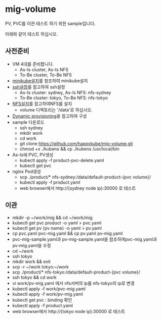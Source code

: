 # mig-volume
PV, PVC를 이관 테스트 하기 위한 sample입니다.   

아래와 같이 테스트 하십시오.    
## 사전준비
- VM 4대를 준비합니다.   
  - As-Is cluster, As-Is NFS 
  - To-Be cluster, To-Be NFS
- [minikube설치](https://happycloud-lee.tistory.com/20?category=832243)를 참조하여 minikube설치  
- [ssh설정](https://happycloud-lee.tistory.com/145?category=893924)를 참고하여 ssh설정  
  - As-Is cluster: sydney, As-Is NFS: nfs-sydney
  - To-Be cluster: tokyo, To-Be NFS: nfs-tokyo
- [NFS설치](https://happycloud-lee.tistory.com/46?category=832247)를 참고하여NFS를 설치   
  - volume 디렉토리는 '/data'로 하십시오.  
- [Dynamic provisioning](https://happycloud-lee.tistory.com/178?category=832243)을 참고하여 구성   
- sample 다운로드   
  - ssh sydney  
  - mkdir work
  - cd work
  - git clone https://github.com/happykube/mig-volume.git
  - chmod +x ./kubens && cp ./kubens /usr/local/bin 
- As-Is에 PVC, PV생성    
  - kubectl apply -f product-pvc-delete.yaml 
  - kubectl get pvc 
- nginx Pod생성  
  - scp ./product/* nfs-sydney:/data/default-product-{pvc volume}/
  - kubectl apply -f product.yaml
  - web browser에서 http://{sydney node ip}:30000 로 테스트   

## 이관  
- mkdir -p ~/work/mig && cd ~/work/mig
- kubectl get pvc product -o yaml > pvc.yaml
- kubectl get pv {pv name} -o yaml > pv.yaml 
- cp pvc.yaml pvc-mig.yaml && cp pv.yaml pv-mig.yaml
- pvc-mig-sample.yaml과 pv-mig-sample.yaml을 참조하여pvc-mig.yaml과pv-mig.yaml을 수정
- cd ~/work
- ssh tokyo
- mkdir work && exit 
- scp -r \~/work tokyo:\~/work
- scp ./product/* nfs-tokyo:/data/default-product-{pvc volume}/
- ssh tokyo && cd work
- vi work/pv-mig.yaml 에서 nfs서버의 ip를 nfs-tokyo의 ip로 변경 
- kubectl apply -f work/pvc-mig.yaml
- kubectl apply -f work/pv-mig.yaml
- kubectl get pvc : binding 확인 
- kubectl apply -f product.yaml 
- web browser에서 http://{tokyo node ip}:30000 로 테스트
